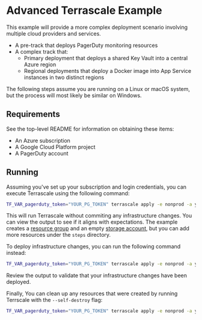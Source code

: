 # Advanced Terrascale Example

This example will provide a more complex deployment scenario involving multiple cloud providers and services.
* A pre-track that deploys PagerDuty monitoring resources
* A complex track that:
  * Primary deployment that deploys a shared Key Vault into a central Azure region
  * Regional deployments that deploy a Docker image into App Service instances in two distinct regions

The following steps assume you are running on a Linux or macOS system, but the process will most likely be similar on Windows.

## Requirements

See the top-level README for information on obtaining these items:

- An Azure subscription
- A Google Cloud Platform project
- A PagerDuty account

## Running

Assuming you've set up your subscription and login credentials, you can execute Terrascale using the following command:

```bash
TF_VAR_pagerduty_token="YOUR_PG_TOKEN" terrascale apply -e nonprod -a your-azure-subscription-id --dry-run
```

This will run Terrascale without commiting any infrastructure changes. You can view the output to see if it aligns with expectations. The example
creates a [resource group](https://registry.terraform.io/providers/hashicorp/azurerm/latest/docs/resources/resource_group) and an empty
[storage account](https://registry.terraform.io/providers/hashicorp/azurerm/latest/docs/resources/storage_account), but you can add more 
resources under the `steps` directory.

To deploy infrastructure changes, you can run the following command instead:

```bash
TF_VAR_pagerduty_token="YOUR_PG_TOKEN" terrascale apply -e nonprod -a your-azure-subscription-id
```

Review the output to validate that your infrastructure changes have been deployed.

Finally, You can clean up any resources that were created by running Terrscale with the `--self-destroy` flag:

```bash
TF_VAR_pagerduty_token="YOUR_PG_TOKEN" terrascale apply -e nonprod -a your-azure-subscription-id --self-destroy
```
